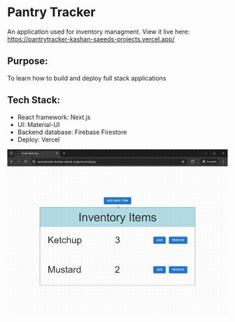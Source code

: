# Pantry Tracker
An application used for inventory managment.
View it live here: https://pantrytracker-kashan-saeeds-projects.vercel.app/

## Purpose:
To learn how to build and deploy full stack applications

## Tech Stack:
- React framework: Next.js
- UI: Material-UI
- Backend database: Firebase Firestore
- Deploy: Vercel

<img src="./preview_images/preview.gif" alt="preview" width="600"/>